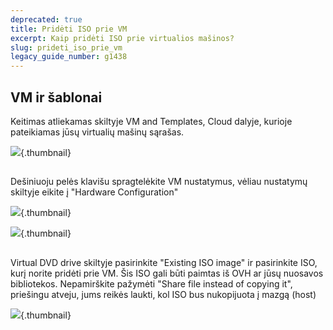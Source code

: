 ```yaml
---
deprecated: true
title: Pridėti ISO prie VM
excerpt: Kaip pridėti ISO prie virtualios mašinos?
slug: prideti_iso_prie_vm
legacy_guide_number: g1438
---
```



## VM ir šablonai
Keitimas atliekamas skiltyje VM and Templates, Cloud dalyje, kurioje pateikiamas jūsų virtualių mašinų sąrašas.

![](images/img_1976.jpg){.thumbnail}


## 
Dešiniuoju pelės klavišu spragtelėkite VM nustatymus, vėliau nustatymų skiltyje eikite į "Hardware Configuration"

![](images/img_1977.jpg){.thumbnail}

![](images/img_1978.jpg){.thumbnail}


## 
Virtual DVD drive skiltyje pasirinkite "Existing ISO image" ir pasirinkite ISO, kurį norite pridėti prie VM.
Šis ISO gali būti paimtas iš OVH ar jūsų nuosavos bibliotekos.
Nepamirškite pažymėti "Share file instead of copying it", priešingu atveju, jums reikės laukti, kol ISO bus nukopijuota į mazgą (host)

![](images/img_1979.jpg){.thumbnail}

